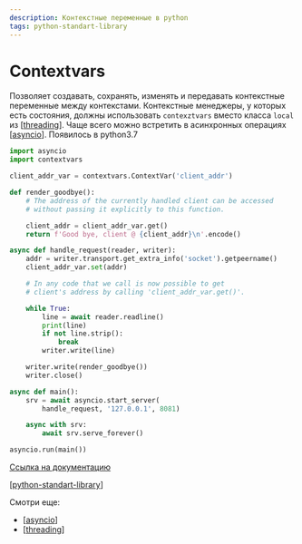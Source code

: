 ```yaml
---
description: Контекстные переменные в python
tags: python-standart-library
---
```

# Contextvars

Позволяет создавать, сохранять, изменять и передавать контекстные переменные между контекстами. Контекстные менеджеры, у которых есть состояния, должны использовать `contexztvars` вместо класса `local` из [[threading]]. Чаще всего можно встретить в асинхронных операциях [[asyncio]]. Появилось в python3.7

```python
import asyncio
import contextvars

client_addr_var = contextvars.ContextVar('client_addr')

def render_goodbye():
    # The address of the currently handled client can be accessed
    # without passing it explicitly to this function.

    client_addr = client_addr_var.get()
    return f'Good bye, client @ {client_addr}\n'.encode()

async def handle_request(reader, writer):
    addr = writer.transport.get_extra_info('socket').getpeername()
    client_addr_var.set(addr)

    # In any code that we call is now possible to get
    # client's address by calling 'client_addr_var.get()'.

    while True:
        line = await reader.readline()
        print(line)
        if not line.strip():
            break
        writer.write(line)

    writer.write(render_goodbye())
    writer.close()

async def main():
    srv = await asyncio.start_server(
        handle_request, '127.0.0.1', 8081)

    async with srv:
        await srv.serve_forever()

asyncio.run(main())
```

[Ссылка на документацию](https://docs.python.org/3/library/contextvars.html#module-contextvars)

[[python-standart-library]]

Смотри еще:

- [[asyncio]]
- [[threading]]

[//begin]: # "Autogenerated link references for markdown compatibility"
[threading]: threading "Threading"
[asyncio]: asyncio "Asyncio"
[python-standart-library]: ../lists/python-standart-library "Стандартная библиотека python и полезные ресурсы"
[asyncio]: asyncio "Asyncio"
[threading]: threading "Threading"
[//end]: # "Autogenerated link references"